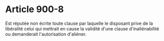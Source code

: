 # Article 900-8

Est réputée non écrite toute clause par laquelle le disposant prive de la libéralité celui qui mettrait en cause la validité d'une clause d'inaliénabilité ou demanderait l'autorisation d'aliéner.
